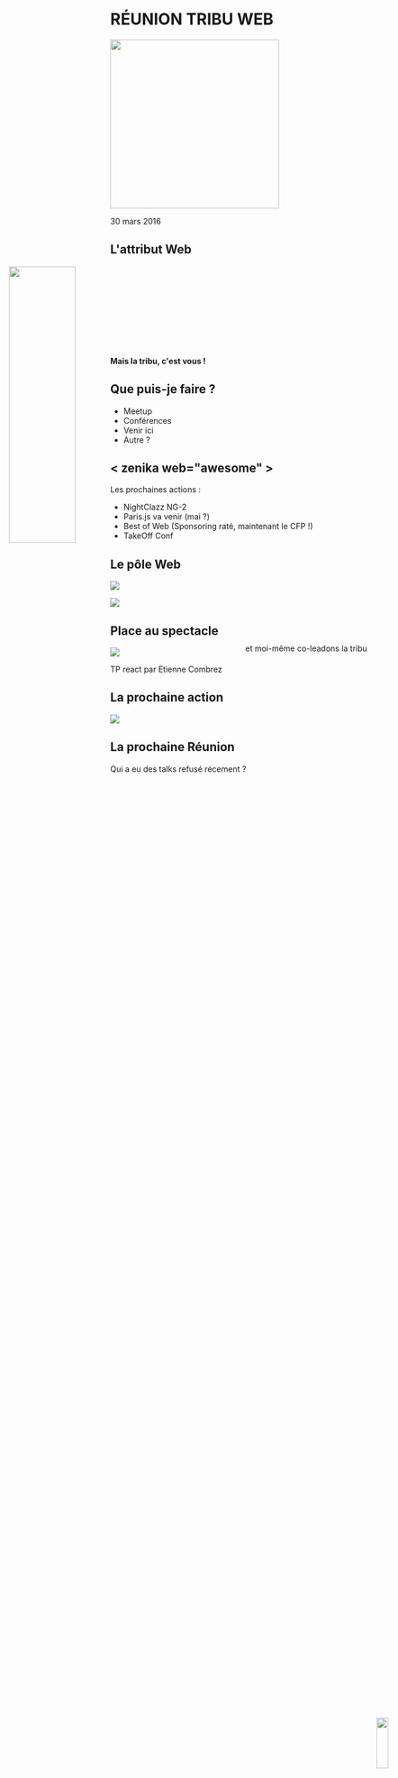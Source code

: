 <!-- .slide: data-background="#ffffff" -->
# RÉUNION TRIBU WEB

<img src="2016-03-30-tp_React/tribu_web.png" style="height: 300px">

30 mars 2016



## L'attribut Web

<img src="2016-03-30-tp_React/demey.jpg" 
     style="
        position: absolute;
        left: 5%;
        height: 35%;">
         
<p style="position: absolute;
          margin-left: 25%;
          top: 30%;">et moi-même co-leadons la tribu</p>

<p style="margin-top: 35%; font-weight: bold;">Mais la tribu, c'est vous !</p>


## Que puis-je faire ?

 - Meetup
 - Conférences
 - Venir ici
 - Autre ?


## < zenika web="awesome" >

Les prochaines actions :

 - NightClazz NG-2
 - Paris.js va venir (mai ?)
 - Best of Web (Sponsoring raté, maintenant le CFP !)
 - TakeOff Conf



## Le pôle Web

![](2016-03-30-tp_React/m.lux.png)

![](2016-03-30-tp_React/m.gaulard.jpg)



## Place au spectacle

![](2016-03-30-tp_React/react.png)

TP react par Etienne Combrez



## La prochaine action

![](2016-03-30-tp_React/ng2.jpg)

<img src="2016-03-30-tp_React/nightclazz.png" 
     style="
        position: absolute;
        right: 12%;
        top: 78%;
        height: 15%;">



## La prochaine Réunion

Qui a eu des talks refusé récement ?

